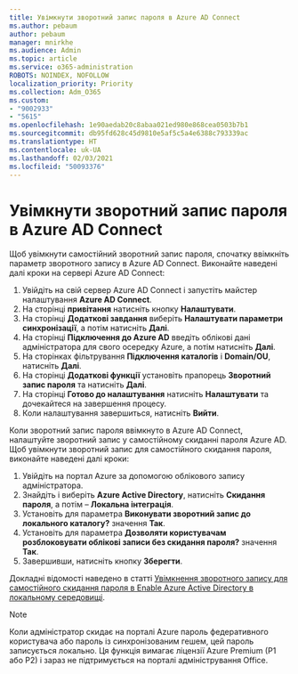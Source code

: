 ```yaml
---
title: Увімкнути зворотний запис пароля в Azure AD Connect
ms.author: pebaum
author: pebaum
manager: mnirkhe
ms.audience: Admin
ms.topic: article
ms.service: o365-administration
ROBOTS: NOINDEX, NOFOLLOW
localization_priority: Priority
ms.collection: Adm_O365
ms.custom:
- "9002933"
- "5615"
ms.openlocfilehash: 1e90aedab20c8abaa021ed980e868cea0503b7b1
ms.sourcegitcommit: db95fd628c45d9810e5af5c5a4e6388c793339ac
ms.translationtype: HT
ms.contentlocale: uk-UA
ms.lasthandoff: 02/03/2021
ms.locfileid: "50093376"
---
```

# <a name="enable-password-writeback-in-azure-ad-connect"></a>Увімкнути зворотний запис пароля в Azure AD Connect

Щоб увімкнути самостійний зворотний запис пароля, спочатку ввімкніть параметр зворотного запису в Azure AD Connect. Виконайте наведені далі кроки на сервері Azure AD Connect:

1. Увійдіть на свій сервер Azure AD Connect і запустіть майстер налаштування **Azure AD Connect**.
2. На сторінці **привітання** натисніть кнопку **Налаштувати**.
3. На сторінці **Додаткові завдання** виберіть **Налаштувати параметри синхронізації**, а потім натисніть **Далі**.
4. На сторінці **Підключення до Azure AD** введіть облікові дані адміністратора для свого осередку Azure, а потім натисніть **Далі**.
5. На сторінках фільтрування **Підключення каталогів** і **Domain/OU**, натисніть **Далі**.
6. На сторінці **Додаткові функції** установіть прапорець **Зворотний запис пароля** та натисніть **Далі**.
7. На сторінці **Готово до налаштування** натисніть **Налаштувати** та дочекайтеся на завершення процесу.
8. Коли налаштування завершиться, натисніть **Вийти**.

Коли зворотний запис пароля ввімкнуто в Azure AD Connect, налаштуйте зворотний запис у самостійному скиданні пароля Azure AD.  Щоб увімкнути зворотний запис для самостійного скидання пароля, виконайте наведені далі кроки:

1. Увійдіть на портал Azure за допомогою облікового запису адміністратора.
2. Знайдіть і виберіть **Azure Active Directory**, натисніть **Скидання пароля**, а потім – **Локальна інтеграція**.
3. Установіть для параметра **Виконувати зворотний запис до локального каталогу?** значення **Так**.
4. Установіть для параметра **Дозволяти користувачам розблоковувати облікові записи без скидання пароля?** значення **Так**.
5. Завершивши, натисніть кнопку **Зберегти**.

Докладні відомості наведено в статті [Увімкнення зворотного запису для самостійного скидання пароля в Enable Azure Active Directory в локальному середовищі](https://docs.microsoft.com/azure/active-directory/authentication/tutorial-enable-sspr-writeback).

> [!NOTE]
>  Коли адміністратор скидає на порталі Azure пароль федеративного користувача або пароль із синхронізованим гешем, цей пароль записується локально. Ця функція вимагає ліцензії Azure Premium (P1 або P2) і зараз не підтримується на порталі адміністрування Office.
